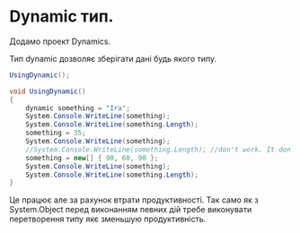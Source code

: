 # Dynamic тип.

Додамо проект Dynamics.

Тип dynamic дозволяє зберігати дані будь якого типу.
```cs
UsingDynamic();

void UsingDynamic()
{
    dynamic something = "Ira";
    System.Console.WriteLine(something);
    System.Console.WriteLine(something.Length);
    something = 35;
    System.Console.WriteLine(something);
    //System.Console.WriteLine(something.Length); //don't work. It don't get compiler error.
    something = new[] { 90, 60, 90 };
    System.Console.WriteLine(something);
    System.Console.WriteLine(something.Length);
}
```
Це працює але за рахунок втрати продуктивності. Так само як з System.Object перед виконанням певних дій требе виконувати перетворення типу якє зменьшую продуктивність.
